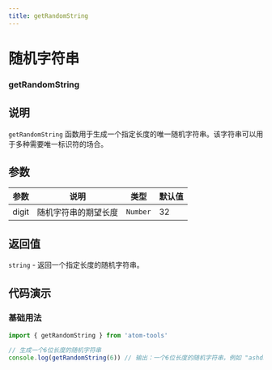 ```yaml
---
title: getRandomString
---
```


# 随机字符串

### getRandomString

## 说明

`getRandomString` 函数用于生成一个指定长度的唯一随机字符串。该字符串可以用于多种需要唯一标识符的场合。

## 参数

| 参数  | 说明                 | 类型     | 默认值 |
| ----- | -------------------- | -------- | ------ |
| digit | 随机字符串的期望长度 | `Number` | 32     |

## 返回值

`string` - 返回一个指定长度的随机字符串。

## 代码演示

### 基础用法

```ts
import { getRandomString } from 'atom-tools'

// 生成一个6位长度的随机字符串
console.log(getRandomString(6)) // 输出：一个6位长度的随机字符串，例如 "ashdha"
```

